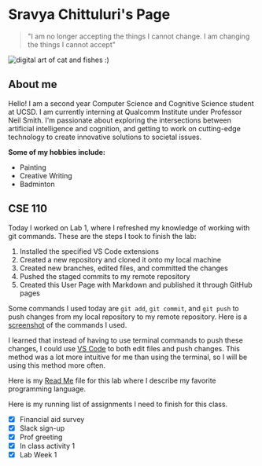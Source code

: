 # Sravya Chittuluri's Page

> "I am no longer accepting the things I cannot change. I am changing the things I cannot accept"

![digital art of cat and fishes :)](https://i.pinimg.com/736x/6d/c3/47/6dc3470f6698bc499f95a034654b450c.jpg)

## About me
Hello! I am a second year Computer Science and Cognitive Science student at UCSD. I am currently interning at Qualcomm Institute under Professor Neil Smith. I'm passionate about exploring the intersections between artificial intelligence and cognition, and getting to work on cutting-edge technology to create innovative solutions to societal issues. 

**Some of my hobbies include:**
 - Painting
 - Creative Writing
 - Badminton

## CSE 110
Today I worked on Lab 1, where I refreshed my knowledge of working with git commands. These are the steps I took to finish the lab:
1. Installed the specified VS Code extensions
2. Created a new repository and cloned it onto my local machine
3. Created new branches, edited files, and committed the changes
4. Pushed the staged commits to my remote repository
5. Created this User Page with Markdown and published it through GitHub pages

Some commands I used today are `git add`, `git commit`, and `git push` to push changes from my local repository to my remote repository. Here is a [screenshot]() of the commands I used.

I learned that instead of having to use terminal commands to push these changes, I could use [VS Code](https://code.visualstudio.com/downloadLinks%20to%20an%20external%20site.) to both edit files and push changes. This method was a lot more intuitive for me than using the terminal, so I will be using this method more often.

Here is my [Read Me](README.md) file for this lab where I describe my favorite programming language.

Here is my running list of assignments I need to finish for this class.
 - [x] Financial aid survey
 - [x] Slack sign-up
 - [x] Prof greeting
 - [x] In class activity 1
 - [x] Lab Week 1